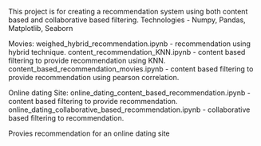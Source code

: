 
This project is for creating a recommendation system using both content based and collaborative based filtering. 
Technologies - Numpy, Pandas, Matplotlib, Seaborn

Movies:
weighed_hybrid_recommendation.ipynb - recommendation using hybrid technique.
content_recommendation_KNN.ipynb - content based filtering to provide recommendation using KNN.
content_based_recommendation_movies.ipynb - content based filtering to provide recommendation using pearson correlation.

Online dating Site:
online_dating_content_based_recommendation.ipynb - content based filtering to provide recommendation.
online_dating_collaborative_based_recommendation.ipynb - collaborative based filtering to recommendation.








Provies recommendation for an online dating site
